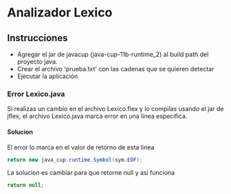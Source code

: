 # Analizador Lexico

## Instrucciones

-   Agregar el jar de javacup (java-cup-11b-runtime_2) al build path del proyecto java.
-   Crear el archivo 'prueba.txt' con las cadenas que se quieren detectar
-   Ejecutar la aplicación

### Error Lexico.java

Si realizas un cambio en el archivo Lexico.flex y lo compilas usando el jar de jflex, el archivo Lexico.java marca error en una linea específica.

#### Solucion

El error lo marca en el valor de retorno de esta linea

```java
return new java_cup.runtime.Symbol(sym.EOF);
```

La solucion es cambiar para que retorne null y asi funciona

```java
return null;
```
